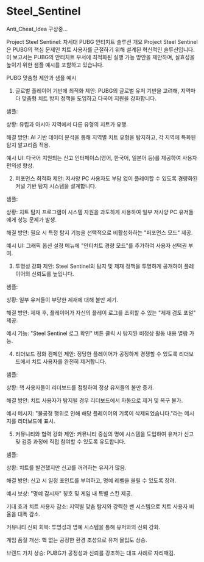 # Steel_Sentinel
Anti_Cheat_Idea 구상중...


Project Steel Sentinel: 차세대 PUBG 안티치트 솔루션
개요
Project Steel Sentinel은 PUBG의 핵심 문제인 치트 사용자를 근절하기 위해 설계된 혁신적인 솔루션입니다. 이 보고서는 PUBG의 안티치트 부서에 최적화된 실행 가능 방안을 제안하며, 실효성을 높이기 위한 샘플 예시를 포함하고 있습니다.

PUBG 맞춤형 제안과 샘플 예시
1. 글로벌 플레이어 기반에 최적화
제안: PUBG의 글로벌 유저 기반을 고려해, 지역마다 맞춤형 치트 방지 정책을 도입하고 다국어 지원을 강화합니다.

샘플:

상황: 유럽과 아시아 지역에서 다른 유형의 치트가 유행.

해결 방안: AI 기반 데이터 분석을 통해 지역별 치트 유형을 탐지하고, 각 지역에 특화된 탐지 알고리즘 적용.

예시 UI: 다국어 지원되는 신고 인터페이스(영어, 한국어, 일본어 등)를 제공하여 사용자 편의성 향상.

2. 퍼포먼스 최적화
제안: 저사양 PC 사용자도 부담 없이 플레이할 수 있도록 경량화된 커널 기반 탐지 시스템을 설계합니다.

샘플:

상황: 치트 탐지 프로그램이 시스템 자원을 과도하게 사용하여 일부 저사양 PC 유저들에게 성능 문제가 발생.

해결 방안: 필요 시 특정 탐지 기능을 선택적으로 비활성화하는 "퍼포먼스 모드" 제공.

예시 UI: 그래픽 옵션 설정 메뉴에 "안티치트 경량 모드"를 추가하여 사용자 선택권 부여.

3. 투명성 강화
제안: Steel Sentinel의 탐지 및 제재 정책을 투명하게 공개하여 플레이어의 신뢰도를 높입니다.

샘플:

상황: 일부 유저들이 부당한 제재에 대해 불만 제기.

해결 방안: 제재 후, 플레이어가 자신의 플레이 로그를 조회할 수 있는 "제재 검토 포털" 제공.

예시 기능: "Steel Sentinel 로그 확인" 버튼 클릭 시 탐지된 비정상 활동 내용 열람 가능.

4. 리더보드 정화 캠페인
제안: 정당한 플레이어가 공정하게 경쟁할 수 있도록 리더보드에서 치트 사용자를 완전히 제거합니다.

샘플:

상황: 핵 사용자들이 리더보드를 점령하여 정상 유저들의 불만 증가.

해결 방안: 치트 사용자가 탐지될 경우 리더보드에서 자동으로 제거 및 복구 불가.

예시 메시지: "불공정 행위로 인해 해당 플레이어의 기록이 삭제되었습니다."라는 메시지를 리더보드에 표시.

5. 커뮤니티와 협력 강화
제안: 커뮤니티 중심의 명예 시스템을 도입하여 유저가 신고 및 검증 과정에 직접 참여할 수 있도록 유도합니다.

샘플:

상황: 치트를 발견했지만 신고를 꺼려하는 유저가 많음.

해결 방안: 신고 시 일정 포인트를 부여하고, 명예 레벨을 올릴 수 있도록 장려.

예시 보상: "명예 감시자" 칭호 및 게임 내 특별 스킨 제공.

기대 효과
치트 사용자 감소: 지역별 맞춤 탐지와 강력한 밴 시스템으로 치트 사용자 비율을 대폭 감소.

커뮤니티 신뢰 회복: 투명성과 명예 시스템을 통해 유저와의 신뢰 강화.

게임 품질 개선: 핵 없는 공정한 환경 조성으로 유저 몰입도 상승.

브랜드 가치 상승: PUBG가 공정성과 신뢰를 강조하는 대표 사례로 자리매김.
